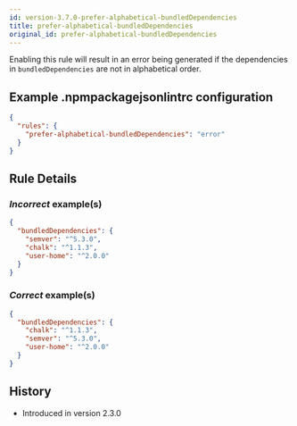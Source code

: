 ```yaml
---
id: version-3.7.0-prefer-alphabetical-bundledDependencies
title: prefer-alphabetical-bundledDependencies
original_id: prefer-alphabetical-bundledDependencies
---
```


Enabling this rule will result in an error being generated if the dependencies in `bundledDependencies` are not in alphabetical order.

## Example .npmpackagejsonlintrc configuration

```json
{
  "rules": {
    "prefer-alphabetical-bundledDependencies": "error"
  }
}
```

## Rule Details

### *Incorrect* example(s)

```json
{
  "bundledDependencies": {
    "semver": "^5.3.0",
    "chalk": "^1.1.3",
    "user-home": "^2.0.0"
  }
}
```

### *Correct* example(s)

```json
{
  "bundledDependencies": {
    "chalk": "^1.1.3",
    "semver": "^5.3.0",
    "user-home": "^2.0.0"
  }
}
```

## History

* Introduced in version 2.3.0
